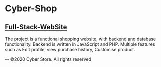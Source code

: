 # Cyber-Shop

## [Full-Stack-WebSite](https://cybershopp.netlify.app/)

The project is a functional shopping website, with backend and database functionality. Backend is written in JavaScript and PHP.
Multiple features such as Edit profile, view purchase history, Customise product.

-- ©2020 Cyber Store. All rights reserved
